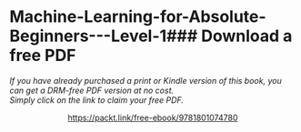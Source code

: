 # Machine-Learning-for-Absolute-Beginners---Level-1### Download a free PDF

 <i>If you have already purchased a print or Kindle version of this book, you can get a DRM-free PDF version at no cost.<br>Simply click on the link to claim your free PDF.</i>
<p align="center"> <a href="https://packt.link/free-ebook/9781801074780">https://packt.link/free-ebook/9781801074780 </a> </p>